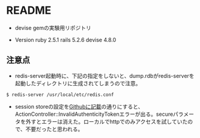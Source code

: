 # README
- devise gemの実験用リポジトリ

* Version
ruby 2.5.1
rails 5.2.6
devise 4.8.0

## 注意点
- redis-server起動時に、下記の指定をしないと、dump.rdbがredis-serverを起動したディレクトリに生成されてしまうので注意。
```
$ redis-server /usr/local/etc/redis.conf
```
- session storeの設定を[Githubに記載](https://github.com/redis-store/redis-rails#session-storage)の通りにすると、ActionController::InvalidAuthenticityTokenエラーが出る。secureパラメータを外すとエラーは消えた。ローカルでhttpでのみアクセスを試していたので、不要だったと思われる。
